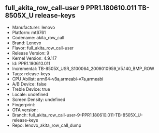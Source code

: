 ## full_akita_row_call-user 9 PPR1.180610.011 TB-8505X_U release-keys
- Manufacturer: lenovo
- Platform: mt6761
- Codename: akita_row_call
- Brand: Lenovo
- Flavor: full_akita_row_call-user
- Release Version: 9
- Kernel Version: 4.9.117
- Id: PPR1.180610.011
- Incremental: TB-8505X_USR_S100064_2009010959_V5.140_BMP_ROW
- Tags: release-keys
- CPU Abilist: arm64-v8a,armeabi-v7a,armeabi
- A/B Device: false
- Treble Device: true
- Locale: undefined
- Screen Density: undefined
- Fingerprint: 
- OTA version: 
- Branch: full_akita_row_call-user-9-PPR1.180610.011-TB-8505X_U-release-keys
- Repo: lenovo_akita_row_call_dump
